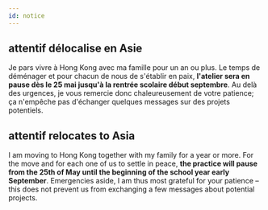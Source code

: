 ```yaml
---
id: notice
---
```


## attentif délocalise en Asie

Je pars vivre à Hong Kong avec ma famille pour un an ou plus. Le temps de déménager et pour chacun de nous de s'établir en paix, **l'atelier sera en pause dès le 25 mai jusqu'à la rentrée scolaire début septembre**. Au delà des urgences, je vous remercie donc chaleureusement de votre patience; ça n'empêche pas d'échanger quelques messages sur des projets potentiels.


## attentif relocates to Asia</h2>

I am moving to Hong Kong together with my family for a year or more. For the move and for each one of us to settle in peace, **the practice will pause from the 25th of May until the beginning of the school year early September**. Emergencies aside, I am thus most grateful for your patience – this does not prevent us from exchanging a few messages about potential projects.

